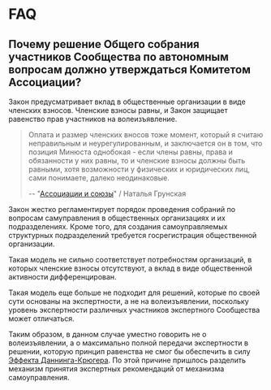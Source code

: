 # FAQ

## Почему решение Общего собрания участников Сообщества по автономным вопросам должно утверждаться Комитетом Ассоциации?

Закон предусматривает вклад в общественные организации в виде членских взносов.
Членские взносы равны, и Закон защищает равенство прав участников на волеизъявление.

> Оплата и размер членских вносов тоже момент, который я считаю неправильным и неурегулированным, и заключается он в том, что позиция Минюста однобокая - если члены равны, права и обязанности у них равны, то и членские взносы должны быть равными, хотя возможности у физических и юридических лиц, сами понимаете, далеко неодинаковые.
>
> -- "[Ассоциации и союзы](https://reg-nko.ru/div/Associacii)" / Наталья Грунская

Закон жестко регламентирует порядок проведения собраний по вопросам самуправления в общественных организациях и их подразделениях.
Кроме того, для создания самоуправляемых структурных подразделений требуется госрегистрация общественной организации.

Такая модель не сильно соответствует потребностям организаций, в которых членские взносы отсутствуют, а вклад в виде общественной активности дифференцирован.

Такая модель еще больше не подходит для решений, которые по своей сути основаны на экспертности, а не на волеизъявлении, поскольку уровень экспертности различных участников экспертного Сообщества может отличаться.

Таким образом, в данном случае уместно говорить  не о волеизъявлении, а о максимально полной передачи экспертности в решении, которую принцип равенства не смог бы обеспечить в силу [Эффекта Даннинга-Крюгера](https://ru.m.wikipedia.org/wiki/Эффект_Даннинга_—_Крюгера).
По этой причине пришлось разделить механизм принятия экспертных рекомендаций от механизма самоуправления.